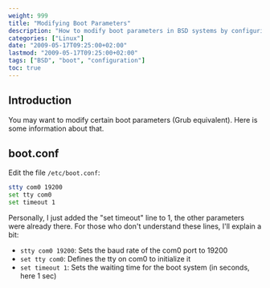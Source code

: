 ```yaml
---
weight: 999
title: "Modifying Boot Parameters"
description: "How to modify boot parameters in BSD systems by configuring boot.conf."
categories: ["Linux"]
date: "2009-05-17T09:25:00+02:00"
lastmod: "2009-05-17T09:25:00+02:00"
tags: ["BSD", "boot", "configuration"]
toc: true
---
```


## Introduction

You may want to modify certain boot parameters (Grub equivalent). Here is some information about that.

## boot.conf

Edit the file `/etc/boot.conf`:

```bash
stty com0 19200
set tty com0
set timeout 1
```

Personally, I just added the "set timeout" line to 1, the other parameters were already there. For those who don't understand these lines, I'll explain a bit:

- `stty com0 19200`: Sets the baud rate of the com0 port to 19200
- `set tty com0`: Defines the tty on com0 to initialize it
- `set timeout 1`: Sets the waiting time for the boot system (in seconds, here 1 sec)
